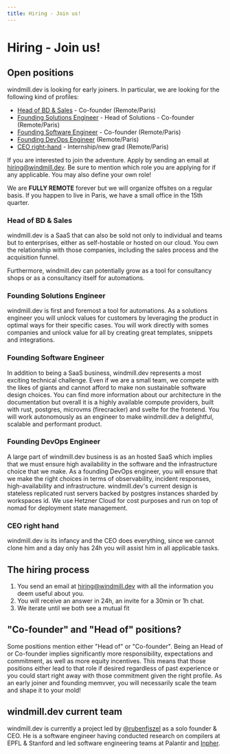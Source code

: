```yaml
---
title: Hiring - Join us!
---
```


<div class="theme-doc-markdown markdown">

# Hiring - Join us!

## Open positions

windmill.dev is looking for early joiners. In particular, we are looking for the
following kind of profiles:

- [Head of BD & Sales](#head-of-bd--sales) - Co-founder (Remote/Paris)
- [Founding Solutions Engineer](#founding-solutions-engineer) - Head of
  Solutions - Co-founder (Remote/Paris)
- [Founding Software Engineer](#founding-software-engineer) - Co-founder
  (Remote/Paris)
- [Founding DevOps Engineer](#founding-devops-engineer) (Remote/Paris)
- [CEO right-hand](#ceo-right-hand) - Internship/new grad (Remote/Paris)

If you are interested to join the adventure. Apply by sending an email at
hiring@windmill.dev. Be sure to mention which role you are applying for if any
applicable. You may also define your own role!

We are **FULLY REMOTE** forever but we will organize offsites on a regular
basis. If you happen to live in Paris, we have a small office in the 15th
quarter.

### Head of BD & Sales

windmill.dev is a SaaS that can also be sold not only to individual and teams
but to enterprises, either as self-hostable or hosted on our cloud. You own the
relationship with those companies, including the sales process and the
acquisition funnel.

Furthermore, windmill.dev can potentially grow as a tool for consultancy shops
or as a consultancy itself for automations.

### Founding Solutions Engineer

windmill.dev is first and foremost a tool for automations. As a solutions
engineer you will unlock values for customers by leveraging the product in
optimal ways for their specific cases. You will work directly with somes
companies and unlock value for all by creating great templates, snippets and
integrations.

### Founding Software Engineer

In addition to being a SaaS business, windmill.dev represents a most exciting
technical challenge. Even if we are a small team, we compete with the likes of
giants and cannot afford to make non sustainable software design choices. You
can find more information about our architecture in the documentation but
overall it is a highly available compute providers, built with rust, postgres,
microvms (firecracker) and svelte for the frontend. You will work autonomously
as an engineer to make windmill.dev a delightful, scalable and performant
product.

### Founding DevOps Engineer

A large part of windmill.dev business is as an hosted SaaS which implies that we
must ensure high availability in the software and the infrastructure choice that
we make. As a founding DevOps engineer, you will ensure that we make the right
choices in terms of observability, incident responses, high-availability and
infrastructure. windmill.dev's current design is stateless replicated rust
servers backed by postgres instances sharded by workspaces id. We use Hetzner
Cloud for cost purposes and run on top of nomad for deployment state management.

### CEO right hand

windmill.dev is its infancy and the CEO does everything, since we cannot clone
him and a day only has 24h you will assist him in all applicable tasks.

## The hiring process

1. You send an email at hiring@windmill.dev with all the information you deem
   useful about you.
2. You will receive an answer in 24h, an invite for a 30min or 1h chat.
3. We iterate until we both see a mutual fit

## "Co-founder" and "Head of" positions?

Some positions mention either "Head of" or "Co-founder". Being an Head of or
Co-founder implies significantly more responsibility, expectations and
commitment, as well as more equity incentives. This means that those positions
either lead to that role if desired regardless of past experience or you could
start right away with those commitment given the right profile. As an early
joiner and founding memvver, you will necessarily scale the team and shape it to
your mold!

## windmill.dev current team

windmill.dev is currently a project led by
[@rubenfiszel](https://www.linkedin.com/in/rubenfiszel/) as a solo founder &
CEO. He is a software engineer having conducted research on compilers at EPFL &
Stanford and led software engineering teams at Palantir and
[Inpher](https://inpher.io).

</div>
